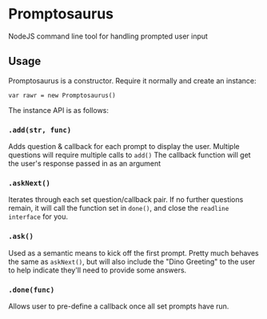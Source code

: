 # Promptosaurus
NodeJS command line tool for handling prompted user input

## Usage
Promptosaurus is a constructor. Require it normally and create an instance:

`var rawr = new Promptosaurus()`

The instance API is as follows:

### `.add(str, func)`
Adds question & callback for each prompt to display the user.
Multiple questions will require multiple calls to `add()`
The callback function will get the user's response passed in as an argument

### `.askNext()`
Iterates through each set question/callback pair. If no further questions remain, it will call the function set in `done()`, and close the `readline interface` for  you.

### `.ask()`
Used as a semantic means to kick off the first prompt.
Pretty much behaves the same as `askNext()`, but will also include the "Dino Greeting" to the user to help indicate they'll need to provide some answers.

### `.done(func)`
Allows user to pre-define a callback once all set prompts have run.